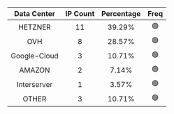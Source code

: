 | Data Center | IP Count | Percentage | Freq |
|:------------:|:--------:|:-----------:|:-----:|
| HETZNER | 11 | 39.29% | 🟢 |
| OVH | 8 | 28.57% | 🟢 |
| Google-Cloud | 3 | 10.71% | 🟢 |
| AMAZON | 2 | 7.14% | 🟢 |
| Interserver | 1 | 3.57% | 🟢 |
| OTHER | 3 | 10.71% | 🟢 |